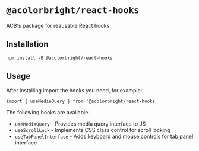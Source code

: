 # `@acolorbright/react-hooks`

ACB's package for reausable React hooks

## Installation

`npm install -E @acolorbright/react-hooks`

## Usage

After installing import the hooks you need, for example:

`import { useMediaQuery } from '@acolorbright/react-hooks`

The following hooks are available:

- `useMediaQuery` - Provides media query interface to JS
- `useScrollLock` - Implements CSS class control for scroll locking
- `useTabPanelInterface` - Adds keyboard and mouse controls for tab panel interface

